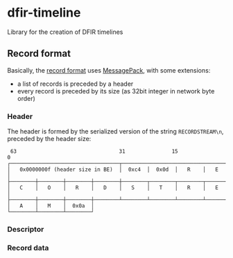 # dfir-timeline
Library for the creation of DFIR timelines

## Record format

Basically, the [record format](https://github.com/fox-it/flow.record) uses [MessagePack](https://github.com/msgpack/msgpack), with some extensions:

 - a list of records is preceded by a header
 - every record is preceded by its size (as 32bit integer in network byte order)

### Header

The header is formed by the serialized version of the string `RECORDSTREAM\n`, preceded by the header size:

```
 63                                 31               15                0
┌───────────────────────────────────┬───────────────────────────────────┐
│   0x0000000f (header size in BE)  │  0xc4  │  0x0d  │   R    │   E    │
├────────┼────────┼────────┼────────┼────────┬────────┬────────┬────────┤
│   C    │   O    │   R    │   D    │   S    │   T    │   R    │   E    │
├────────┼────────┼────────┼────────┴────────┴────────┴────────┴────────┘
│   A    │   M    │  0x0a  │
└────────┴────────┴────────┘
```

### Descriptor

### Record data